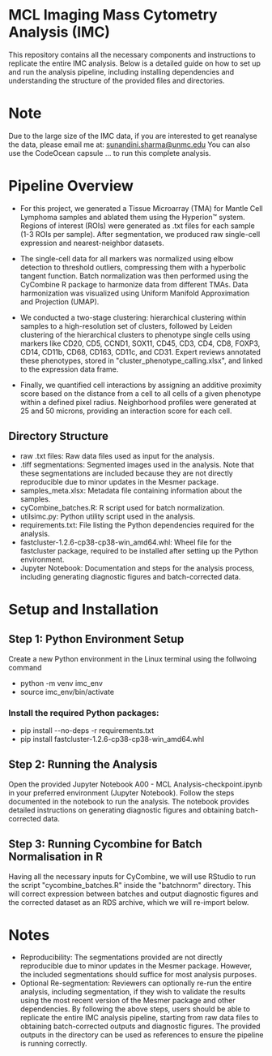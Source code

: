 # MCL Imaging Mass Cytometry Analysis (IMC)
This repository contains all the necessary components and instructions to replicate the entire IMC analysis. Below is a detailed guide on how to set up and run the analysis pipeline, including installing dependencies and understanding the structure of the provided files and directories.

# Note
Due to the large size of the IMC data, if you are interested to get reanalyse the data, please email me at: sunandini.sharma@unmc.edu
You can also use the CodeOcean capsule ... to run this complete analysis.

# Pipeline Overview
- For this project, we generated a Tissue Microarray (TMA) for Mantle Cell Lymphoma samples and ablated them using the Hyperion™ system. Regions of interest (ROIs) were generated as .txt files for each sample (1-3 ROIs per sample). After segmentation, we produced raw single-cell expression and nearest-neighbor datasets.

- The single-cell data for all markers was normalized using elbow detection to threshold outliers, compressing them with a hyperbolic tangent function. Batch normalization was then performed using the CyCombine R package to harmonize data from different TMAs. Data harmonization was visualized using Uniform Manifold Approximation and Projection (UMAP).

- We conducted a two-stage clustering: hierarchical clustering within samples to a high-resolution set of clusters, followed by Leiden clustering of the hierarchical clusters to phenotype single cells using markers like CD20, CD5, CCND1, SOX11, CD45, CD3, CD4, CD8, FOXP3, CD14, CD11b, CD68, CD163, CD11c, and CD31. Expert reviews annotated these phenotypes, stored in "cluster_phenotype_calling.xlsx", and linked to the expression data frame.

- Finally, we quantified cell interactions by assigning an additive proximity score based on the distance from a cell to all cells of a given phenotype within a defined pixel radius. Neighborhood profiles were generated at 25 and 50 microns, providing an interaction score for each cell.


## Directory Structure

- raw .txt files: Raw data files used as input for the analysis.
- .tiff segmentations: Segmented images used in the analysis. Note that these segmentations are included because they are not directly reproducible due to minor updates in the Mesmer package.
- samples_meta.xlsx: Metadata file containing information about the samples.
- cyCombine_batches.R: R script used for batch normalization.
- utilsimc.py: Python utility script used in the analysis.
- requirements.txt: File listing the Python dependencies required for the analysis.
- fastcluster-1.2.6-cp38-cp38-win_amd64.whl: Wheel file for the fastcluster package, required to be installed after setting up the Python environment.
- Jupyter Notebook: Documentation and steps for the analysis process, including generating diagnostic figures and batch-corrected data.

# Setup and Installation

## Step 1: Python Environment Setup
Create a new Python environment in the Linux terminal using the follwoing command

- python -m venv imc_env
- source imc_env/bin/activate
  
### Install the required Python packages:
- pip install --no-deps -r requirements.txt
- pip install fastcluster-1.2.6-cp38-cp38-win_amd64.whl

## Step 2: Running the Analysis 
Open the provided Jupyter Notebook A00 - MCL Analysis-checkpoint.ipynb in your preferred environment (Jupyter Notebook). Follow the steps documented in the notebook to run the analysis. The notebook provides detailed instructions on generating diagnostic figures and obtaining batch-corrected data.

## Step 3: Running Cycombine for Batch Normalisation in R
Having all the necessary inputs for CyCombine, we will use RStudio to run the script "cycombine_batches.R" inside the "batchnorm" directory. This will correct expression between batches and output diagnostic figures and the corrected dataset as an RDS archive, which we will re-import below.


# Notes

- Reproducibility: The segmentations provided are not directly reproducible due to minor updates in the Mesmer package. However, the included segmentations should suffice for most analysis purposes.
- Optional Re-segmentation: Reviewers can optionally re-run the entire analysis, including segmentation, if they wish to validate the results using the most recent version of the Mesmer package and other dependencies.
By following the above steps, users should be able to replicate the entire IMC analysis pipeline, starting from raw data files to obtaining batch-corrected outputs and diagnostic figures. The provided outputs in the directory can be used as references to ensure the pipeline is running correctly.
